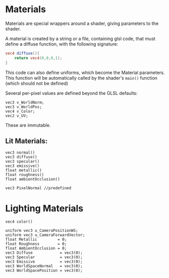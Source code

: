 # Materials

Materials are special wrappers around a shader, giving parameters to the shader.

A material is created by a string or a file, containing glsl code, that must define a diffuse function, with the following signature:
```glsl
vec4 diffuse(){
	return vec4(0,0,0,1);
}
```
This code can also define uniforms, which become the Material parameters.
This function will be automatically called by the shader's `main()` function (which should not be defined)

Several per-pixel values are defined beyond the GLSL defaults:
```
vec3 v_WorldNorm;
vec3 v_WorldPos;
vec4 v_Color;
vec2 v_UV;
```
These are immutable.

## Lit Materials:
```
vec3 normal()
vec3 diffuse()
vec3 specular()
vec3 emissive()
float metallic()
float roughness()
float ambientOcclusion()

vec3 PixelNormal //predefined

```

# Lighting Materials
```
vec4 color()

uniform vec3 u_CameraPositionWS;
uniform vec3 u_CameraForwardVector;
float Metallic         = 0;
float Roughness        = 0;
float AmbientOcclusion = 0;
vec3 Diffuse            = vec3(0);
vec3 Specular           = vec3(0);
vec3 Emissive           = vec3(0);
vec3 WorldSpaceNormal   = vec3(0);
vec3 WorldSpacePosition = vec3(0);
```